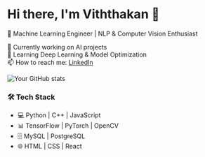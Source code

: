# Hi there, I'm Viththakan 👋
🚀 Machine Learning Engineer | NLP & Computer Vision Enthusiast  

🔭 Currently working on AI projects  
🌱 Learning Deep Learning & Model Optimization  
📫 How to reach me: [LinkedIn](https://www.linkedin.com/in/rviththakan/)  


![Your GitHub stats](https://github-readme-stats.vercel.app/api?username=RViththakan&show_icons=true&theme=radical)


### 🛠 Tech Stack
- 💻 Python | C++ | JavaScript  
- 📊 TensorFlow | PyTorch | OpenCV  
- 🗄 MySQL | PostgreSQL  
- 🌐 HTML | CSS | React  

